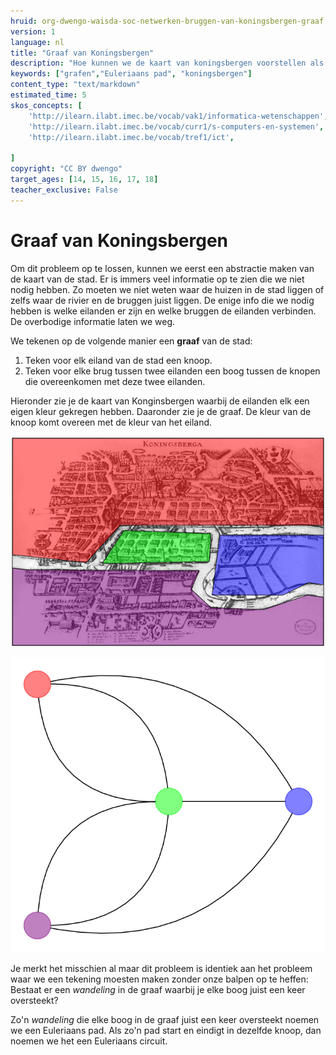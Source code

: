 ```yaml
---
hruid: org-dwengo-waisda-soc-netwerken-bruggen-van-koningsbergen-graaf
version: 1
language: nl
title: "Graaf van Koningsbergen"
description: "Hoe kunnen we de kaart van koningsbergen voorstellen als een graaf om zo het probleem te kunnen oplossen."
keywords: ["grafen","Euleriaans pad", "koningsbergen"]
content_type: "text/markdown"
estimated_time: 5
skos_concepts: [
    'http://ilearn.ilabt.imec.be/vocab/vak1/informatica-wetenschappen', 
    'http://ilearn.ilabt.imec.be/vocab/curr1/s-computers-en-systemen',
    'http://ilearn.ilabt.imec.be/vocab/tref1/ict',

]
copyright: "CC BY dwengo"
target_ages: [14, 15, 16, 17, 18]
teacher_exclusive: False
---
```


# Graaf van Koningsbergen

Om dit probleem op te lossen, kunnen we eerst een abstractie maken van de kaart van de stad. Er is immers veel informatie op te zien die we niet nodig hebben. Zo moeten we niet weten waar de huizen in de stad liggen of zelfs waar de rivier en de bruggen juist liggen. De enige info die we nodig hebben is welke eilanden er zijn en welke bruggen de eilanden verbinden. De overbodige informatie laten we weg.

We tekenen op de volgende manier een **graaf** van de stad:

1. Teken voor elk eiland van de stad een knoop.
2. Teken voor elke brug tussen twee eilanden een boog tussen de knopen die overeenkomen met deze twee eilanden.

Hieronder zie je de kaart van Konginsbergen waarbij de eilanden elk een eigen kleur gekregen hebben. Daaronder zie je de graaf. De kleur van de knoop komt overeen met de kleur van het eiland.

![](images/koningsbergen_colored.png)

![](images/koningsbergen_color_graph.svg)


Je merkt het misschien al maar dit probleem is identiek aan het probleem waar we een tekening moesten maken zonder onze balpen op te heffen: Bestaat er een *wandeling* in de graaf waarbij je elke boog juist een keer oversteekt?

Zo'n *wandeling* die elke boog in de graaf juist een keer oversteekt noemen we een Euleriaans pad. Als zo'n pad start en eindigt in dezelfde knoop, dan noemen we het een Euleriaans circuit.


